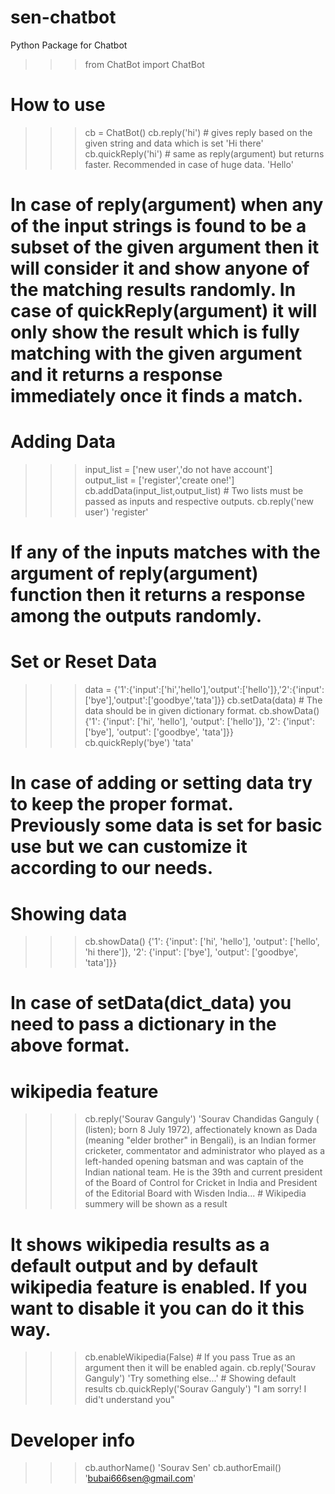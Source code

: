 # sen-chatbot
Python Package for Chatbot

>>> from ChatBot import ChatBot 
# How to use
>>> cb = ChatBot()
>>> cb.reply('hi')      # gives reply based on the given string and data which is set
'Hi there'                
>>> cb.quickReply('hi') # same as reply(argument) but returns faster. Recommended in case of huge data. 
'Hello'
# In case of reply(argument) when any of the input strings is found to be a subset of the given argument then it will consider it and show anyone of the matching results randomly. In case of quickReply(argument) it will only show the result which is fully matching with the given argument and it returns a response immediately once it finds a match.

# Adding Data
>>> input_list = ['new user','do not have account']  
>>> output_list = ['register','create one!']
>>> cb.addData(input_list,output_list)       # Two lists must be passed as inputs and respective outputs.
>>> cb.reply('new user')
'register'
# If any of the inputs matches with the argument of reply(argument) function then it returns a response among the outputs randomly.

# Set or Reset Data
>>> data = {'1':{'input':['hi','hello'],'output':['hello']},'2':{'input':['bye'],'output':['goodbye','tata']}}
>>> cb.setData(data)    # The data should be in given dictionary format.
>>> cb.showData()
{'1': {'input': ['hi', 'hello'], 'output': ['hello']}, '2': {'input': ['bye'], 'output': ['goodbye', 'tata']}}    
>>> cb.quickReply('bye')
'tata'

# In case of adding or setting data try to keep the proper format. Previously some data is set for basic use but we can customize it according to our needs.

# Showing data
>>> cb.showData()
{'1': {'input': ['hi', 'hello'], 'output': ['hello', 'hi there']}, '2': {'input': ['bye'], 'output': ['goodbye', 'tata']}}

# In case of setData(dict_data) you need to pass a dictionary in the above format.

# wikipedia feature
>>> cb.reply('Sourav Ganguly')
'Sourav Chandidas Ganguly ( (listen); born 8 July 1972), affectionately known as Dada (meaning "elder brother" in Bengali), is an Indian former cricketer, commentator and administrator who played as a left-handed opening batsman and was captain of the Indian national team. He is the 39th and current president of the Board of Control for Cricket in India and President of the Editorial Board with Wisden India...    # Wikipedia summery will be shown as a result

# It shows wikipedia results as a default output and by default wikipedia feature is enabled. If you want to disable it you can do it this way.
>>> cb.enableWikipedia(False)       # If you pass True as an argument then it will be enabled again.
>>> cb.reply('Sourav Ganguly')
'Try something else...'             # Showing default results
>>> cb.quickReply('Sourav Ganguly')
"I am sorry! I did't understand you"

# Developer info
>>> cb.authorName()
'Sourav Sen'
>>> cb.authorEmail()
'bubai666sen@gmail.com'


